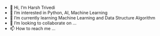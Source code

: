 - 👋 Hi, I’m Harsh Trivedi
- 👀 I’m interested in Python, AI, Machine Learning
- 🌱 I’m currently learning Machine Learning and Data Structure Algorithm
- 💞️ I’m looking to collaborate on ...
- 📫 How to reach me ...

<!---
TrivediHarsh/TrivediHarsh is a ✨ special ✨ repository because its `README.md` (this file) appears on your GitHub profile.
You can click the Preview link to take a look at your changes.
--->
